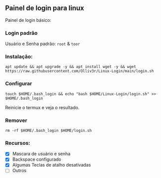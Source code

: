 ## Painel de login para linux
Painel de login básico: 

### Login padrão 
Usuário e Senha padrão: `root` & `toor`

### Instalação:
```
apt update && apt upgrade -y && apt install wget -y && wget https://raw.githubusercontent.com/Olliv3r/Linux-Login/main/login.sh
```

### Configurar
```
touch $HOME/.bash_login && echo "bash $HOME/Linux-Login/login.sh" >> $HOME/.bash_login
```
Reinicie o termux e veja o resultado.
### Remover
```
rm -rf $HOME/.bash_login $HOME/login.sh
```

### Recursos:

- [x] Mascara de usuário e senha
- [x] Backspace configurado
- [x] Algumas Teclas de atalho desativadas
- [ ] Outros
